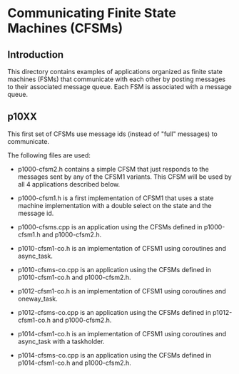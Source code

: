 # Communicating Finite State Machines (CFSMs)

## Introduction

This directory contains examples of applications organized as finite state machines (FSMs) that communicate with each other
by posting messages to their associated message queue. Each FSM is associated with a message queue.

## p10XX

This first set of CFSMs use message ids (instead of "full" messages) to communicate.

The following files are used:

* p1000-cfsm2.h contains a simple CFSM that just responds to the messages sent by any of the CFSM1 variants.
This CFSM will be used by all 4 applications described below.
* p1000-cfsm1.h is a first implementation of CFSM1 that uses a state machine implementation
with a double select on the state and the message id.
* p1000-cfsms.cpp is an application using the CFSMs defined in p1000-cfsm1.h and p1000-cfsm2.h.

* p1010-cfsm1-co.h is an implementation of CFSM1 using coroutines and async_task.
* p1010-cfsms-co.cpp is an application using the CFSMs defined in p1010-cfsm1-co.h and p1000-cfsm2.h.

* p1012-cfsm1-co.h is an implementation of CFSM1 using coroutines and oneway_task.
* p1012-cfsms-co.cpp is an application using the CFSMs defined in p1012-cfsm1-co.h and p1000-cfsm2.h.
 
* p1014-cfsm1-co.h is an implementation of CFSM1 using coroutines and async_task with a taskholder.
* p1014-cfsms-co.cpp is an application using the CFSMs defined in p1014-cfsm1-co.h and p1000-cfsm2.h.

